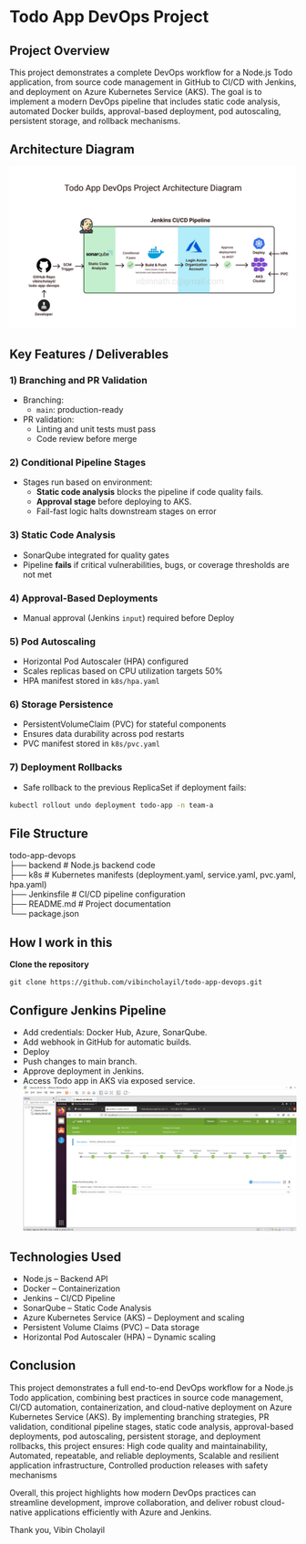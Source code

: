 # Todo App DevOps Project

## Project Overview
This project demonstrates a complete DevOps workflow for a Node.js Todo application, from source code management in GitHub to CI/CD with Jenkins, and deployment on Azure Kubernetes Service (AKS). The goal is to implement a modern DevOps pipeline that includes static code analysis, automated Docker builds, approval-based deployment, pod autoscaling, persistent storage, and rollback mechanisms.  

## Architecture Diagram
![DevOps Pipeline Architecture](https://github.com/vibincholayil/todo-app-devops/blob/main/ach01.png)

## Key Features / Deliverables

### 1) Branching and PR Validation
- Branching:
  - `main`: production-ready
- PR validation:
  - Linting and unit tests must pass
  - Code review before merge

### 2) Conditional Pipeline Stages
- Stages run based on environment:
  - **Static code analysis** blocks the pipeline if code quality fails.
  - **Approval stage** before deploying to AKS.
  - Fail-fast logic halts downstream stages on error

### 3) Static Code Analysis
- SonarQube integrated for quality gates
- Pipeline **fails** if critical vulnerabilities, bugs, or coverage thresholds are not met

### 4) Approval-Based Deployments
- Manual approval (Jenkins `input`) required before Deploy

### 5) Pod Autoscaling
- Horizontal Pod Autoscaler (HPA) configured
- Scales replicas based on CPU utilization targets  50%
- HPA manifest stored in `k8s/hpa.yaml`

### 6) Storage Persistence
- PersistentVolumeClaim (PVC) for stateful components
- Ensures data durability across pod restarts
- PVC manifest stored in `k8s/pvc.yaml`

### 7) Deployment Rollbacks
- Safe rollback to the previous ReplicaSet if deployment fails:
```bash
kubectl rollout undo deployment todo-app -n team-a
```

## File Structure
todo-app-devops  
├── backend              # Node.js backend code  
├── k8s                  # Kubernetes manifests (deployment.yaml, service.yaml, pvc.yaml, hpa.yaml)  
├── Jenkinsfile          # CI/CD pipeline configuration  
├── README.md            # Project documentation  
└── package.json  

## How I work in this

**Clone the repository**
```
git clone https://github.com/vibincholayil/todo-app-devops.git
```

## Configure Jenkins Pipeline
- Add credentials: Docker Hub, Azure, SonarQube.
- Add webhook in GitHub for automatic builds.
- Deploy
- Push changes to main branch.
- Approve deployment in Jenkins.
- Access Todo app in AKS via exposed service.
![Jenkins Pipeline ](https://github.com/vibincholayil/todo-app-devops/blob/main/SS-pipeline.png)


## Technologies Used
- Node.js – Backend API
- Docker – Containerization
- Jenkins – CI/CD Pipeline
- SonarQube – Static Code Analysis
- Azure Kubernetes Service (AKS) – Deployment and scaling
- Persistent Volume Claims (PVC) – Data storage
- Horizontal Pod Autoscaler (HPA) – Dynamic scaling

## Conclusion

This project demonstrates a full end-to-end DevOps workflow for a Node.js Todo application, combining best practices in source code management, CI/CD automation, containerization, and cloud-native deployment on Azure Kubernetes Service (AKS).  By implementing branching strategies, PR validation, conditional pipeline stages, static code analysis, approval-based deployments, pod autoscaling, persistent storage, and deployment rollbacks, this project ensures: High code quality and maintainability, Automated, repeatable, and reliable deployments, Scalable and resilient application infrastructure, Controlled production releases with safety mechanisms  

Overall, this project highlights how modern DevOps practices can streamline development, improve collaboration, and deliver robust cloud-native applications efficiently with Azure and Jenkins.

Thank you,
Vibin Cholayil

